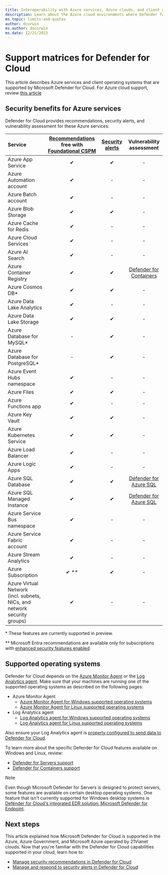 ```yaml
---
title: Interoperability with Azure services, Azure clouds, and client operating systems
description: Learn about the Azure cloud environments where Defender for Cloud can be used, the Azure services that Defender for Cloud protects, and the client operating systems that Defender for Cloud supports.
ms.topic: limits-and-quotas
author: dcurwin
ms.author: dacurwin
ms.date: 12/21/2023
---
```


# Support matrices for Defender for Cloud

This article describes Azure services and client operating systems that are supported by Microsoft Defender for Cloud. For Azure cloud support, review [this article](support-matrix-cloud-environment.md)

## Security benefits for Azure services

Defender for Cloud provides recommendations, security alerts, and vulnerability assessment for these Azure services:

|Service|[Recommendations](security-policy-concept.md) free with [Foundational CSPM](concept-cloud-security-posture-management.md) |[Security alerts](alerts-overview.md) |Vulnerability assessment|
|:----|:----:|:----:|:----:|
|Azure App Service|✔|✔|-|
|Azure Automation account|✔|-|-|
|Azure Batch account|✔|-|-|
|Azure Blob Storage|✔|✔|-|
|Azure Cache for Redis|✔|-|-|
|Azure Cloud Services|✔|-|-|
|Azure AI Search|✔|-|-|
|Azure Container Registry|✔|✔|[Defender for Containers](defender-for-containers-introduction.md)|
|Azure Cosmos DB*|✔|✔|-|
|Azure Data Lake Analytics|✔|-|-|
|Azure Data Lake Storage|✔|✔|-|
|Azure Database for MySQL*|-|✔|-|
|Azure Database for PostgreSQL*|-|✔|-|
|Azure Event Hubs namespace|✔|-|-|
|Azure Files|✔|✔|-|
|Azure Functions app|✔|-|-|
|Azure Key Vault|✔|✔|-|
|Azure Kubernetes Service|✔|✔|-|
|Azure Load Balancer|✔|-|-|
|Azure Logic Apps|✔|-|-|
|Azure SQL Database|✔|✔|[Defender for Azure SQL](defender-for-sql-introduction.md)|
|Azure SQL Managed Instance|✔|✔|[Defender for Azure SQL](defender-for-sql-introduction.md)|
|Azure Service Bus namespace|✔|-|-|
|Azure Service Fabric account|✔|-|-|
|Azure Stream Analytics|✔|-|-|
|Azure Subscription|✔ **|✔|-|
|Azure Virtual Network</br> (incl. subnets, NICs, and network security groups)|✔|-|-|

\* These features are currently supported in preview.

\*\* Microsoft Entra recommendations are available only for subscriptions with [enhanced security features enabled](enable-enhanced-security.md).



## Supported operating systems

Defender for Cloud depends on the [Azure Monitor Agent](../azure-monitor/agents/agents-overview.md) or the [Log Analytics agent](../azure-monitor/agents/log-analytics-agent.md). Make sure that your machines are running one of the supported operating systems as described on the following pages:

- Azure Monitor Agent
    - [Azure Monitor Agent for Windows supported operating systems](../azure-monitor/agents/agents-overview.md#windows)
    - [Azure Monitor Agent for Linux supported operating systems](../azure-monitor/agents/agents-overview.md#linux)
- Log Analytics agent
    - [Log Analytics agent for Windows supported operating systems](../azure-monitor/agents/agents-overview.md#windows)
    - [Log Analytics agent for Linux supported operating systems](../azure-monitor/agents/agents-overview.md#linux)

Also ensure your Log Analytics agent is [properly configured to send data to Defender for Cloud](working-with-log-analytics-agent.md#manual-agent).

To learn more about the specific Defender for Cloud features available on Windows and Linux, review:

- [Defender for Servers support](support-matrix-defender-for-servers.md)
- [Defender for Containers support](support-matrix-defender-for-containers.md)

> [!NOTE]
> Even though Microsoft Defender for Servers is designed to protect servers, some features are available on certain desktop operating systems. One feature that isn't currently supported for Windows desktop systems is [Defender for Cloud's integrated EDR solution: Microsoft Defender for Endpoint](integration-defender-for-endpoint.md).

## Next steps

This article explained how Microsoft Defender for Cloud is supported in the Azure, Azure Government, and Microsoft Azure operated by 21Vianet clouds. Now that you're familiar with the Defender for Cloud capabilities supported in your cloud, learn how to:

- [Manage security recommendations in Defender for Cloud](review-security-recommendations.md)
- [Manage and respond to security alerts in Defender for Cloud](managing-and-responding-alerts.md)
